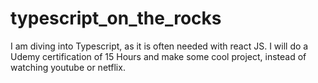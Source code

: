 # typescript_on_the_rocks
I am diving into Typescript, as it is often needed with react JS. I will do a Udemy certification of 15 Hours and make some cool project, instead of watching youtube or netflix.
